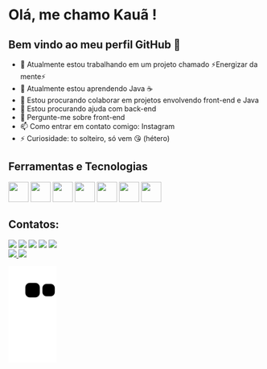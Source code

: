 # Olá, me chamo Kauã ! 
## Bem vindo ao meu perfil GitHub 👋

- 🔭 Atualmente estou trabalhando em um projeto chamado ⚡Energizar da mente⚡
- 🌱 Atualmente estou aprendendo Java ☕
- 👯 Estou procurando colaborar em projetos envolvendo front-end e Java
- 🤔 Estou procurando ajuda com back-end
- 💬 Pergunte-me sobre front-end
- 📫 Como entrar em contato comigo: Instagram
- ⚡ Curiosidade: to solteiro, só vem 😘 (hétero)

## Ferramentas e Tecnologias

<img src="https://cdn.jsdelivr.net/gh/devicons/devicon/icons/html5/html5-original.svg" width="40" height="40" /> <img src="https://cdn.jsdelivr.net/gh/devicons/devicon/icons/css3/css3-original.svg" width="40" height="40" />
<img src="https://cdn.jsdelivr.net/gh/devicons/devicon/icons/bootstrap/bootstrap-original.svg" width="40" height="40" /> <img src="https://cdn.jsdelivr.net/gh/devicons/devicon/icons/figma/figma-original.svg" width="40" height="40" /> <img src="https://cdn.jsdelivr.net/gh/devicons/devicon/icons/git/git-original.svg" width="40" height="40"  /> <img src="https://cdn.jsdelivr.net/gh/devicons/devicon/icons/javascript/javascript-original.svg" width="40" height="40" /> <img src="https://cdn.jsdelivr.net/gh/devicons/devicon/icons/jquery/jquery-original.svg" width="40" height="40" /> 


 
 

  
 




## Contatos:

<div>
<a href="https://www.youtube.com/seu-canal-youtube-aqui" target="_blank"><img src="https://img.shields.io/badge/YouTube-FF0000?style=for-the-badge&logo=youtube&logoColor=white" target="_blank"></a>
<a href="https://instagram.com/https://www.instagram.com/kaua_prestes1/" target="_blank"><img src="https://img.shields.io/badge/-Instagram-%23E4405F?style=for-the-badge&logo=instagram&logoColor=white" target="_blank"></a>
<a href="https://www.twitch.tv/seu-usuário-aqui" target="_blank"><img src="https://img.shields.io/badge/Twitch-9146FF?style=for-the-badge&logo=twitch&logoColor=white" target="_blank"></a>
<a href = "mailto:contato@seu-usuário-aqui"><img src="https://img.shields.io/badge/Gmail-D14836?style=for-the-badge&logo=gmail&logoColor=white" target="_blank"></a>
<a href="https://www.linkedin.com/in/seu-usuário-linkedln-aqui" target="_blank"><img src="https://img.shields.io/badge/-LinkedIn-%230077B5?style=for-the-badge&logo=linkedin&logoColor=white" target="_blank"></a>   
</div>
  
  
  <div>
<a href="https://github.com/Kauaprestes1">
<img height="180em" src="https://github-readme-stats.vercel.app/api/top-langs/?username=Kauaprestes1&layout=compact&langs_count=7&theme=dracula"/>
<img height="180em" src="https://github-readme-stats.vercel.app/api?username=Kauaprestes1&show_icons=true&theme=dracula&include_all_commits=true&count_private=true"/>
</div>
  
  ![Snake animation](https://github.com/rafaballerini/rafaballerini/blob/output/github-contribution-grid-snake.svg)
 
 

  
 
